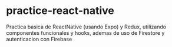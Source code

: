 # practice-react-native
Practica basica de ReactNative (usando Expo) y Redux, utilizando componentes funcionales y hooks, ademas de uso de Firestore y autenticacion con Firebase
